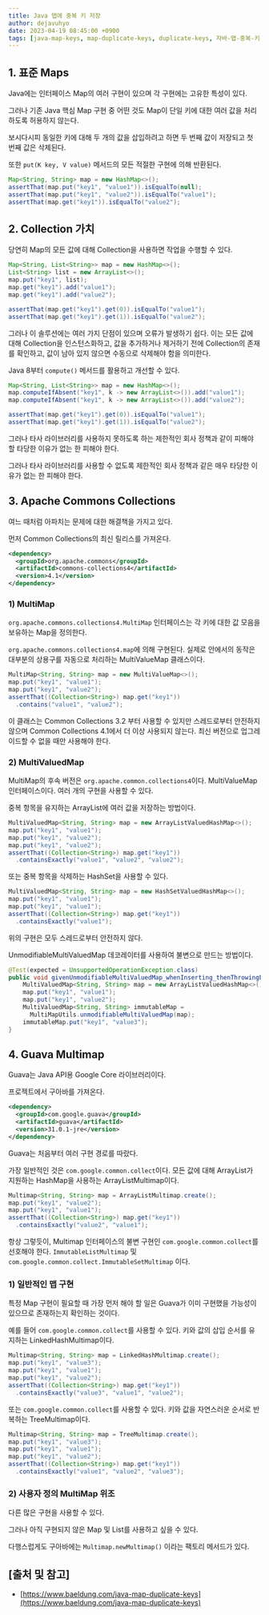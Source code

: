```yaml
---
title: Java 맵에 중복 키 저장
author: dejavuhyo
date: 2023-04-19 08:45:00 +0900
tags: [java-map-keys, map-duplicate-keys, duplicate-keys, 자바-맵-중복-키, 맵-중복-키, 중복-키]
---
```


## 1. 표준 Maps
Java에는 인터페이스 Map의 여러 구현이 있으며 각 구현에는 고유한 특성이 있다.

그러나 기존 Java 핵심 Map 구현 중 어떤 것도 Map이 단일 키에 대한 여러 값을 처리하도록 허용하지 않는다.

보시다시피 동일한 키에 대해 두 개의 값을 삽입하려고 하면 두 번째 값이 저장되고 첫 번째 값은 삭제된다.

또한 `put(K key, V value)` 메서드의 모든 적절한 구현에 의해 반환된다.

```java
Map<String, String> map = new HashMap<>();
assertThat(map.put("key1", "value1")).isEqualTo(null);
assertThat(map.put("key1", "value2")).isEqualTo("value1");
assertThat(map.get("key1")).isEqualTo("value2");
```

## 2. Collection 가치
당연히 Map의 모든 값에 대해 Collection을 사용하면 작업을 수행할 수 있다.

```java
Map<String, List<String>> map = new HashMap<>();
List<String> list = new ArrayList<>();
map.put("key1", list);
map.get("key1").add("value1");
map.get("key1").add("value2");

assertThat(map.get("key1").get(0)).isEqualTo("value1");
assertThat(map.get("key1").get(1)).isEqualTo("value2");
```

그러나 이 솔루션에는 여러 가지 단점이 있으며 오류가 발생하기 쉽다. 이는 모든 값에 대해 Collection을 인스턴스화하고, 값을 추가하거나 제거하기 전에 Collection의 존재를 확인하고, 값이 남아 있지 않으면 수동으로 삭제해야 함을 의미한다.

Java 8부터 `compute()` 메서드를 활용하고 개선할 수 있다.

```java
Map<String, List<String>> map = new HashMap<>();
map.computeIfAbsent("key1", k -> new ArrayList<>()).add("value1");
map.computeIfAbsent("key1", k -> new ArrayList<>()).add("value2");

assertThat(map.get("key1").get(0)).isEqualTo("value1");
assertThat(map.get("key1").get(1)).isEqualTo("value2");
```

그러나 타사 라이브러리를 사용하지 못하도록 하는 제한적인 회사 정책과 같이 피해야 할 타당한 이유가 없는 한 피해야 한다.

그러나 타사 라이브러리를 사용할 수 없도록 제한적인 회사 정책과 같은 매우 타당한 이유가 없는 한 피해야 한다.

## 3. Apache Commons Collections
여느 때처럼 아파치는 문제에 대한 해결책을 가지고 있다.

먼저 Common Collections의 최신 릴리스를 가져온다.

```xml
<dependency>
  <groupId>org.apache.commons</groupId>
  <artifactId>commons-collections4</artifactId>
  <version>4.1</version>
</dependency>
```

### 1) MultiMap
`org.apache.commons.collections4.MultiMap` 인터페이스는 각 키에 대한 값 모음을 보유하는 Map을 정의한다.

`org.apache.commons.collections4.map`에 의해 구현된다. 실제로 안에서의 동작은 대부분의 상용구를 자동으로 처리하는 MultiValueMap 클래스이다.

```java
MultiMap<String, String> map = new MultiValueMap<>();
map.put("key1", "value1");
map.put("key1", "value2");
assertThat((Collection<String>) map.get("key1"))
  .contains("value1", "value2");
```

이 클래스는 Common Collections 3.2 부터 사용할 수 있지만 스레드로부터 안전하지 않으며 Common Collections 4.1에서 더 이상 사용되지 않는다. 최신 버전으로 업그레이드할 수 없을 때만 사용해야 한다.

### 2) MultiValuedMap
MultiMap의 후속 버전은 `org.apache.common.collections4`이다. MultiValueMap 인터페이스이다. 여러 개의 구현을 사용할 수 있다.

중복 항목을 유지하는 ArrayList에 여러 값을 저장하는 방법이다.

```java
MultiValuedMap<String, String> map = new ArrayListValuedHashMap<>();
map.put("key1", "value1");
map.put("key1", "value2");
map.put("key1", "value2");
assertThat((Collection<String>) map.get("key1"))
  .containsExactly("value1", "value2", "value2");
```

또는 중복 항목을 삭제하는 HashSet을 사용할 수 있다.

```java
MultiValuedMap<String, String> map = new HashSetValuedHashMap<>();
map.put("key1", "value1");
map.put("key1", "value1");
assertThat((Collection<String>) map.get("key1"))
  .containsExactly("value1");
```

위의 구현은 모두 스레드로부터 안전하지 않다.

UnmodifiableMultiValuedMap 데코레이터를 사용하여 불변으로 만드는 방법이다.

```java
@Test(expected = UnsupportedOperationException.class)
public void givenUnmodifiableMultiValuedMap_whenInserting_thenThrowingException() {
    MultiValuedMap<String, String> map = new ArrayListValuedHashMap<>();
    map.put("key1", "value1");
    map.put("key1", "value2");
    MultiValuedMap<String, String> immutableMap =
      MultiMapUtils.unmodifiableMultiValuedMap(map);
    immutableMap.put("key1", "value3");
}
```

## 4. Guava Multimap
Guava는 Java API용 Google Core 라이브러리이다.

프로젝트에서 구아바를 가져온다.

```xml
<dependency>
  <groupId>com.google.guava</groupId>
  <artifactId>guava</artifactId>
  <version>31.0.1-jre</version>
</dependency>
```

Guava는 처음부터 여러 구현 경로를 따랐다.

가장 일반적인 것은 `com.google.common.collect`이다. 모든 값에 대해 ArrayList가 지원하는 HashMap을 사용하는 ArrayListMultimap이다.

```java
Multimap<String, String> map = ArrayListMultimap.create();
map.put("key1", "value2");
map.put("key1", "value1");
assertThat((Collection<String>) map.get("key1"))
  .containsExactly("value2", "value1");
```

항상 그렇듯이, Multimap 인터페이스의 불변 구현인 `com.google.common.collect`를 선호해야 한다. `ImmutableListMultimap` 및 `com.google.common.collect.ImmutableSetMultimap` 이다.

### 1) 일반적인 맵 구현
특정 Map 구현이 필요할 때 가장 먼저 해야 할 일은 Guava가 이미 구현했을 가능성이 있으므로 존재하는지 확인하는 것이다.

예를 들어 `com.google.common.collect`를 사용할 수 있다. 키와 값의 삽입 순서를 유지하는 LinkedHashMultimap이다.

```java
Multimap<String, String> map = LinkedHashMultimap.create();
map.put("key1", "value3");
map.put("key1", "value1");
map.put("key1", "value2");
assertThat((Collection<String>) map.get("key1"))
  .containsExactly("value3", "value1", "value2");
```

또는 `com.google.common.collect`를 사용할 수 있다. 키와 값을 자연스러운 순서로 반복하는 TreeMultimap이다.

```java
Multimap<String, String> map = TreeMultimap.create();
map.put("key1", "value3");
map.put("key1", "value1");
map.put("key1", "value2");
assertThat((Collection<String>) map.get("key1"))
  .containsExactly("value1", "value2", "value3");
```

### 2) 사용자 정의 MultiMap 위조
다른 많은 구현을 사용할 수 있다.

그러나 아직 구현되지 않은 Map 및 List를 사용하고 싶을 수 있다.

다행스럽게도 구아바에는 `Multimap.newMultimap()` 이라는 팩토리 메서드가 있다.

## [출처 및 참고]
* [https://www.baeldung.com/java-map-duplicate-keys](https://www.baeldung.com/java-map-duplicate-keys)

